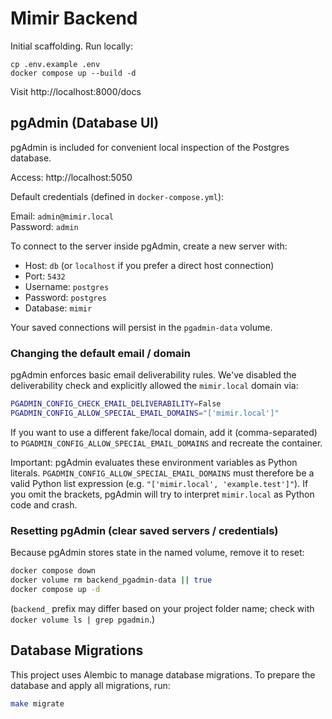 # Mimir Backend

Initial scaffolding. Run locally:

```
cp .env.example .env
docker compose up --build -d
```

Visit http://localhost:8000/docs

## pgAdmin (Database UI)

pgAdmin is included for convenient local inspection of the Postgres database.

Access: http://localhost:5050

Default credentials (defined in `docker-compose.yml`):

Email: `admin@mimir.local`  
Password: `admin`

To connect to the server inside pgAdmin, create a new server with:

- Host: `db` (or `localhost` if you prefer a direct host connection)  
- Port: `5432`  
- Username: `postgres`  
- Password: `postgres`  
- Database: `mimir`

Your saved connections will persist in the `pgadmin-data` volume.

### Changing the default email / domain

pgAdmin enforces basic email deliverability rules. We've disabled the deliverability check and explicitly allowed the `mimir.local` domain via:

```sh
PGADMIN_CONFIG_CHECK_EMAIL_DELIVERABILITY=False
PGADMIN_CONFIG_ALLOW_SPECIAL_EMAIL_DOMAINS="['mimir.local']"
```

If you want to use a different fake/local domain, add it (comma-separated) to `PGADMIN_CONFIG_ALLOW_SPECIAL_EMAIL_DOMAINS` and recreate the container.

Important: pgAdmin evaluates these environment variables as Python literals. `PGADMIN_CONFIG_ALLOW_SPECIAL_EMAIL_DOMAINS` must therefore be a valid Python list expression (e.g. `"['mimir.local', 'example.test']"`). If you omit the brackets, pgAdmin will try to interpret `mimir.local` as Python code and crash.

### Resetting pgAdmin (clear saved servers / credentials)

Because pgAdmin stores state in the named volume, remove it to reset:

```sh
docker compose down
docker volume rm backend_pgadmin-data || true
docker compose up -d
```

(`backend_` prefix may differ based on your project folder name; check with `docker volume ls | grep pgadmin`.)

## Database Migrations

This project uses Alembic to manage database migrations. To prepare the database and apply all migrations, run:

```sh
make migrate
```
